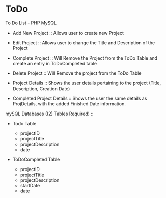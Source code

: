# ToDo
To Do List - PHP MySQL

- Add New Project :: Allows user to create new Project
- Edit Project :: Allows user to change the Title and Description of the Project
- Complete Project :: Will Remove the Project from the ToDo Table and create an entry in ToDoCompleted table
- Delete Project :: Will Remove the project from the ToDo Table

- Project Details :: Shows the user details pertaining to the project (Title, Description, Creation Date)
- Completed Project Details :: Shows the user the same details as ProjDetails, with the added Finished Date information.

mySQL Databases ((2) Tables Required) ::
- Todo Table
  - projectID
  - projectTitle
  - projectDescription
  - date
  
- ToDoCompleted Table
  - projectID
  - projectTitle
  - projectDescription
  - startDate
  - date
